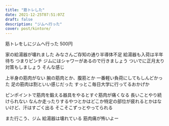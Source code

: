 ```yaml
---
title: "筋トレした"
date: 2021-12-25T07:51:07Z
draft: false
description: "ジムへ行った"
cover: post/kintore/
---
```


筋トレをしにジムへ行った
500円

家の給湯器が壊れました
みなさんご存知の通り半導体不足
給湯器も入荷は半年待ち
つまりピンチ
ジムにはシャワーがあるので行きましょう
ついでに正月太り対策もしましょう
そんな感じ

上半身の筋肉がない
腕の筋肉とか、腹筋とか
一番軽い負荷にしてもしんどかった
足の筋肉は割といい感じだった
すっとこ毎日大学に行ってるおかげか

ピンポイントで筋肉を鍛える器具をやるとすぐ筋肉が痛くなる
長いことやり続けられない
なんか走ったりするやつとかはどこか特定の部位が疲れるとかはないけど、汗はすごく出る
そこそこずっとやってられる

また行こう、ジム
給湯器は壊れている
筋肉痛が怖いよー
